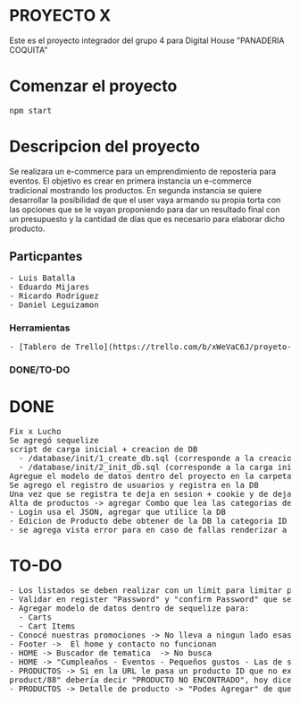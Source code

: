 # PROYECTO X

Este es el proyecto integrador del grupo 4 para Digital House "PANADERIA COQUITA"

# Comenzar el proyecto

<pre>
npm start
</pre>

# Descripcion del proyecto

Se realizara un e-commerce para un emprendimiento de reposteria para eventos. El objetivo es crear en primera instancia un e-commerce tradicional mostrando los productos. En segunda instancia se quiere desarrollar la posibilidad de que el user vaya armando su propia torta con las opciones que se le vayan proponiendo para dar un resultado final con un presupuesto y la cantidad de dias que es necesario para elaborar dicho producto.

## Particpantes

<pre>
- Luis Batalla
- Eduardo Mijares
- Ricardo Rodriguez
- Daniel Leguizamon
</pre>

### Herramientas

<pre>
- [Tablero de Trello](https://trello.com/b/xWeVaC6J/proyeto-x)
</pre>

### DONE/TO-DO

# DONE

<pre>
Fix x Lucho
Se agregó sequelize
script de carga inicial + creacion de DB 
  - /database/init/1_create_db.sql (corresponde a la creacion de la DB)
  - /database/init/2_init_db.sql (corresponde a la carga inicial de los datos)
Agregue el modelo de datos dentro del proyecto en la carpeta database/arquitectura-db/modelo-de-datos.mwb
Se agrego el registro de usuarios y registra en la DB
Una vez que se registra te deja en sesion + cookie y de deja logueado redireccionando al Login
Alta de productos -> agregar Combo que lea las categorias de la DB(Ejemplo la categoria ID 1 "Tortas", 2 - Eventos/Catering......) 
- Login usa el JSON, agregar que utilice la DB
- Edicion de Producto debe obtener de la DB la categoria ID y dejarla seleccionada dependiendo la categoria
- se agrega vista error para en caso de fallas renderizar a esa vista(ej: update de un producto que fue eliminado, redirige a esa vista)
</pre>

# TO-DO

<pre>
- Los listados se deben realizar con un limit para limitar por pagina
- Validar en register "Password" y "confirm Password" que sean iguales(Front JS)
- Agregar modelo de datos dentro de sequelize para:
  - Carts
  - Cart Items
- Conocé nuestras promociones -> No lleva a ningun lado esas imagenes 
- Footer ->  El home y contacto no funcionan
- HOME -> Buscador de tematica  -> No busca
- HOME -> "Cumpleaños - Eventos - Pequeños gustos - Las de siempre" No llevan a ningun lado.
- PRODUCTOS -> Si en la URL le pasa un producto ID que no existe ej "http://localhost:3000/
product/88" debería decir "PRODUCTO NO ENCONTRADO", hoy dice product is not defined 
- PRODUCTOS -> Detalle de producto -> "Podes Agregar" de que que tabla y con que criterio populamos esta parte?
</pre>

